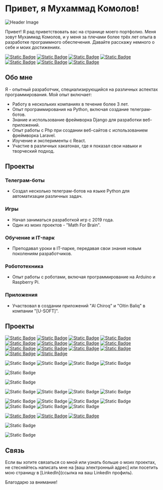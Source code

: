 # Привет, я Мухаммад Комолов!

![Header Image](https://ic.wampi.ru/2023/08/10/Group-1.png)

Привет! Я рад приветствовать вас на странице моего портфолио. Меня зовут Мухаммад Комолов, и у меня за плечами более трёх лет опыта в разработке программного обеспечения. Давайте расскажу немного о себе и моих достижениях.

[![Static Badge](https://img.shields.io/badge/unity_c%23-survival_island-4942E4)](https://github.com/oneowers/oneowers/tree/master/Apk/%5BUSOFT-FITG%5D%20SurvivalIsland)
[![Static Badge](https://img.shields.io/badge/unity_c%23-crystal_castle-4942E4)](https://itpark.itch.io/crystal-castle)
[![Static Badge](https://img.shields.io/badge/unity_c%23-gdg_2022_finance-4942E4)](https://itpark.itch.io/finance)
[![Static Badge](https://img.shields.io/badge/unity_c%23-math_pvp-4942E4)](https://itpark.itch.io/pvp)
[![Static Badge](https://img.shields.io/badge/unity_c%23-tower_shot-4942E4)](https://github.com/oneowers/oneowers/tree/master/Apk/%5BUSOFT%5D%20TowerShot)
[![Static Badge](https://img.shields.io/badge/unity_c%23-flappy_chiroq-4942E4)](https://github.com/oneowers/oneowers/tree/master/WebGl/%5BFITG%5D%20Mini%20FlappyChiroq)
[![Static Badge](https://img.shields.io/badge/unity_c%23-photon_project-4942E4)](https://itpark.itch.io/themytable)

## Обо мне

Я - опытный разработчик, специализирующийся на различных аспектах программирования. Мой опыт включает:

- Работу в нескольких компаниях в течение более 3 лет.
- Опыт программирования на Python, включая создание телеграм-ботов.
- Знание и использование фреймворка Django для разработки веб-приложений.
- Опыт работы с Php при создании веб-сайтов с использованием фреймворка Laravel.
- Изучение и эксперименты с React.
- Участие в различных хакатонах, где я показал свои навыки и творческий подход.

## Проекты

### Телеграм-боты

- Создал несколько телеграм-ботов на языке Python для автоматизации различных задач.
  
### Игры

- Начал заниматься разработкой игр с 2019 года.
- Один из моих проектов - "Math For Brain".

### Обучение и IT-парк

- Преподавал уроки в IT-парке, передавая свои знания новым поколениям разработчиков.

### Робототехника

- Опыт работы с роботами, включая программирование на Arduino и Raspberry Pi.

### Приложения

- Участвовал в создании приложений "Al Chiroq" и "Oltin Baliq" в компании "[U-SOFT]".

## Проекты

[![Static Badge](https://img.shields.io/badge/unity_c%23-crystal_castle-4942E4)](https://itpark.itch.io/crystal-castle)
[![Static Badge](https://img.shields.io/badge/unity_c%23-survival_island-4942E4)](https://github.com/oneowers/oneowers/tree/master/Apk/%5BUSOFT-FITG%5D%20SurvivalIsland)
[![Static Badge](https://img.shields.io/badge/unity_c%23-tower_shot-4942E4)](https://github.com/oneowers/oneowers/tree/master/Apk/%5BUSOFT%5D%20TowerShot)
[![Static Badge](https://img.shields.io/badge/unity_c%23-al_ninja-4942E4)](https://github.com/oneowers/oneowers/tree/master/WebGl/%5BFITG%5D%20Mini%20AlNinga)
[![Static Badge](https://img.shields.io/badge/unity_c%23-flappy_chiroq-4942E4)](https://github.com/oneowers/oneowers/tree/master/WebGl/%5BFITG%5D%20Mini%20FlappyChiroq)
[![Static Badge](https://img.shields.io/badge/unity_c%23-minions_war-4942E4)](https://github.com/oneowers/oneowers/tree/master/Apk/%5BFITG%5D%20MinionsWar)
[![Static Badge](https://img.shields.io/badge/unity_c%23-gdg_2022_finance-4942E4)](https://itpark.itch.io/finance)
[![Static Badge](https://img.shields.io/badge/unity_c%23-math_pvp-4942E4)](https://itpark.itch.io/pvp)
[![Static Badge](https://img.shields.io/badge/unity_c%23-photon_project-4942E4)](https://itpark.itch.io/themytable)
[![Static Badge](https://img.shields.io/badge/unity_c%23-music_hop-4942E4)]()
[![Static Badge](https://img.shields.io/badge/unity_c%23-infinity_car_runner_3d-4942E4)]()
[![Static Badge](https://img.shields.io/badge/unity_c%23-math_for_fishes-4942E4)]()
[![Static Badge](https://img.shields.io/badge/unity_c%23-my_room_online-4942E4)]()
[![Static Badge](https://img.shields.io/badge/unity-studygram_unity_courses-4942E4)]()

![Static Badge](https://img.shields.io/badge/python-tg_bot_poloma_api-4942E4)
![Static Badge](https://img.shields.io/badge/python-rona_loft_parser-4942E4)
![Static Badge](https://img.shields.io/badge/python-cc_math_online-4942E4)
![Static Badge](https://img.shields.io/badge/python-ip_camera_radar-4942E4)

![Static Badge](https://img.shields.io/badge/django-knox_site_builder-4942E4)

![Static Badge](https://img.shields.io/badge/laravel-rattan_uz-4942E4)

![Static Badge](https://img.shields.io/badge/php-clean_code_2022-4942E4)
![Static Badge](https://img.shields.io/badge/php-cc_math_online-4942E4)
![Static Badge](https://img.shields.io/badge/php-my_room_online-4942E4)
![Static Badge](https://img.shields.io/badge/php-finch_uz-4942E4)

![Static Badge](https://img.shields.io/badge/arduino-school_auto_clock-4942E4)
![Static Badge](https://img.shields.io/badge/arduino-robo_constructor-4942E4)
![Static Badge](https://img.shields.io/badge/arduino-ip_camera_radar-4942E4)
![Static Badge](https://img.shields.io/badge/arduino-clock_magnium-4942E4)
![Static Badge](https://img.shields.io/badge/arduino-ai_glasses-4942E4)
![Static Badge](https://img.shields.io/badge/arduino-robo_sumo_2018-4942E4)
![Static Badge](https://img.shields.io/badge/arduino-display_game-4942E4)

[![Static Badge](https://img.shields.io/badge/figma-studygram-4942E4)](https://www.figma.com/file/66wirn55hhMr25d5tH642A/StudyGram-Landing?type=design&t=Sing55Qb4YJR4Yml-6)
[![Static Badge](https://img.shields.io/badge/figma-clean_code_2022-4942E4)](https://www.figma.com/file/fzqjpbCNIrl199L55OZGBq/Untitled?type=design&t=Sing55Qb4YJR4Yml-6)
[![Static Badge](https://img.shields.io/badge/figma-rona_loft_posts-4942E4)](https://www.figma.com/file/rLmKh1e83ccIhSO9cYuFXV/Untitled?type=design&t=Sing55Qb4YJR4Yml-6)

![Static Badge](https://img.shields.io/badge/au-studygram_unity_courses-4942E4)

![Static Badge](https://img.shields.io/badge/premier_pro-studygram_unity_courses-4942E4)


## Связь

Если вы хотите связаться со мной или узнать больше о моих проектах, не стесняйтесь написать мне на [ваш электронный адрес] или посетить мою страницу в [LinkedIn](ссылка на ваш LinkedIn профиль).

Благодарю за внимание!

